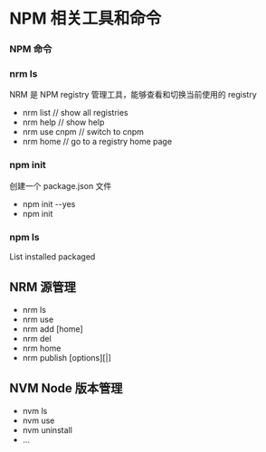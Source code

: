 # NPM 相关工具和命令

### NPM 命令

### nrm ls

NRM 是 NPM registry 管理工具，能够查看和切换当前使用的 registry

- nrm list // show all registries
- nrm help // show help
- nrm use cnpm // switch to cnpm
- nrm home // go to a registry home page

### npm init

创建一个 package.json 文件

- npm init --yes
- npm init

### npm ls

List installed packaged

## NRM 源管理

- nrm ls
- nrm use <registry>
- nrm add <registry> <url> [home]
- nrm del
- nrm home <registry>
- nrm publish [options][<tarball>|<folder>]

## NVM Node 版本管理

- nvm ls
- nvm use
- nvm uninstall
- ...
